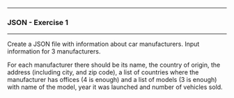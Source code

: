 -------------------------------------------------------
### JSON - Exercise 1
-------------------------------------------------------

Create a JSON file with information about car manufacturers. Input information for 3 manufacturers.

For each manufacturer there should be its name, the country of origin, the address (including city, and zip code), a list of countries where the manufacturer has offices (4 is enough) and a list of models (3 is enough) with name of the model, year it was launched and number of vehicles sold.

